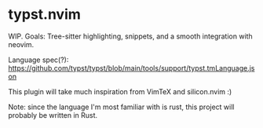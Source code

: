 # typst.nvim
WIP. Goals: Tree-sitter highlighting, snippets, and a smooth integration with neovim.


Language spec(?):
https://github.com/typst/typst/blob/main/tools/support/typst.tmLanguage.json

This plugin will take much inspiration from VimTeX and silicon.nvim :)


Note: since the language I'm most familiar with is rust, this project will probably be written in Rust.